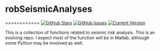 # robSeismicAnalyses
============
[![GitHub Stars](https://img.shields.io/github/stars/robgen/robSeismicAnalyses.svg)](https://github.com/robgen/robSeismicAnalyses/stargazers) [![GitHub Issues](https://img.shields.io/github/issues/robgen/robSeismicAnalyses.svg)](https://github.com/robgen/robSeismicAnalyses/issues) [![Current Version](https://img.shields.io/badge/version-1.0.0-green.svg)](https://github.com/robgen/robSeismicAnalyses)

This is a collection of functions related to seismic risk analysis. This is an evolving repo. I expect most of the function will be in Matlab, although some Python may be involved as well.
